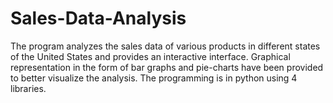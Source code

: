 # Sales-Data-Analysis
The program analyzes the sales data of various products in different states of the United States and provides an interactive interface. Graphical representation in the form of bar graphs and pie-charts have been provided to better visualize the analysis. The programming is in python using 4 libraries. 
